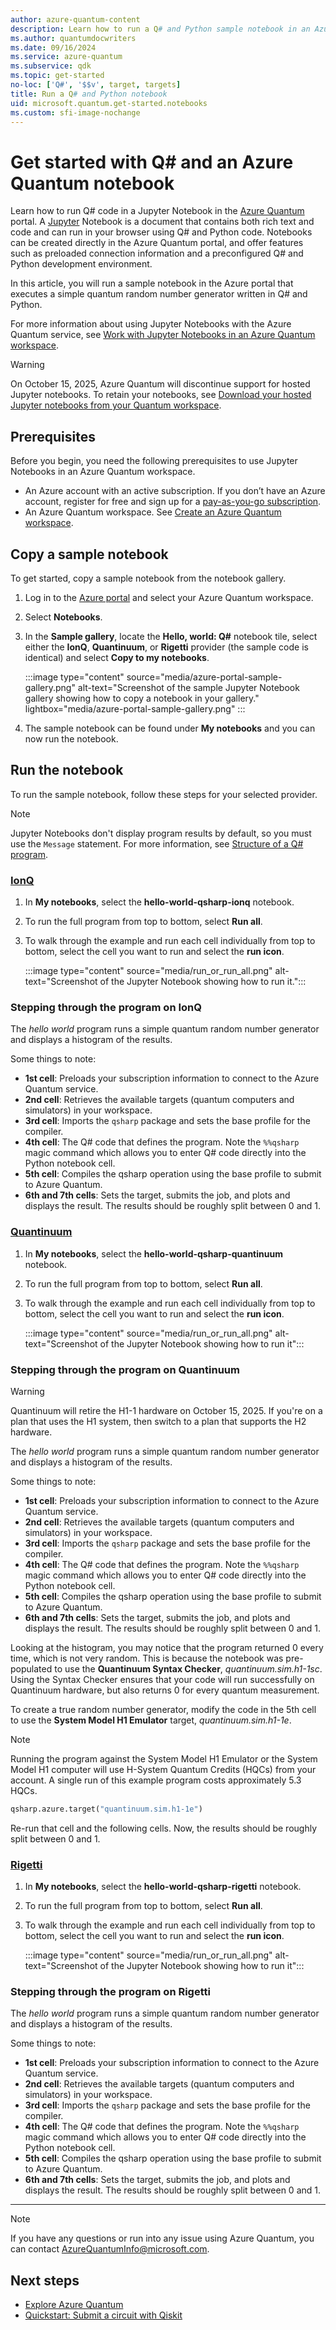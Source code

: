 ```yaml
---
author: azure-quantum-content
description: Learn how to run a Q# and Python sample notebook in an Azure Quantum workspace.
ms.author: quantumdocwriters
ms.date: 09/16/2024
ms.service: azure-quantum
ms.subservice: qdk
ms.topic: get-started
no-loc: ['Q#', '$$v', target, targets]
title: Run a Q# and Python notebook
uid: microsoft.quantum.get-started.notebooks
ms.custom: sfi-image-nochange
---
```


# Get started with Q# and an Azure Quantum notebook

Learn how to run Q# code in a Jupyter Notebook in the [Azure Quantum](xref:microsoft.quantum.azure-quantum-overview) portal. A [Jupyter](https://jupyter.org/) Notebook is a document that contains both rich text and code and can run in your browser using Q# and Python code.  Notebooks can be created directly in the Azure Quantum portal, and offer features such as preloaded connection information and a preconfigured Q# and Python development environment.

In this article, you will run a sample notebook in the Azure portal that executes a simple quantum random number generator written in Q# and Python.

For more information about using Jupyter Notebooks with the Azure Quantum service, see [Work with Jupyter Notebooks in an Azure Quantum workspace](xref:microsoft.quantum.how-to.notebooks).

> [!WARNING]
> On October 15, 2025, Azure Quantum will discontinue support for hosted Jupyter notebooks. To retain your notebooks, see [Download your hosted Jupyter notebooks from your Quantum workspace](xref:microsoft.quantum.how-to.download-notebooks-from-portal).

## Prerequisites

Before you begin, you need the following prerequisites to use Jupyter Notebooks in an Azure Quantum workspace.

- An Azure account with an active subscription. If you don’t have an Azure account, register for free and sign up for a [pay-as-you-go subscription](https://azure.microsoft.com/pricing/purchase-options/pay-as-you-go).
- An Azure Quantum workspace. See [Create an Azure Quantum workspace](xref:microsoft.quantum.how-to.workspace).

## Copy a sample notebook

To get started, copy a sample notebook from the notebook gallery.

1. Log in to the [Azure portal](https://portal.azure.com) and select your Azure Quantum workspace.
1. Select **Notebooks**.
1. In the **Sample gallery**, locate the **Hello, world: Q#** notebook tile, select either the **IonQ**, **Quantinuum**, or **Rigetti** provider (the sample code is identical) and select **Copy to my notebooks**.

    :::image type="content" source="media/azure-portal-sample-gallery.png" alt-text="Screenshot of the sample Jupyter Notebook gallery showing how to copy a notebook in your gallery." lightbox="media/azure-portal-sample-gallery.png" :::

1. The sample notebook can be found under **My notebooks** and you can now run the notebook.

## Run the notebook

To run the sample notebook, follow these steps for your selected provider.

> [!NOTE]
> Jupyter Notebooks don't display program results by default, so you must use the `Message` statement. For more information, see [Structure of a Q# program](xref:microsoft.quantum.qsharp-overview#structure-of-a-q-program).

### [IonQ](#tab/tabid-ionq)

1. In **My notebooks**, select the **hello-world-qsharp-ionq** notebook.
1. To run the full program from top to bottom, select **Run all**.
1. To walk through the example and run each cell individually from top to bottom, select the cell you want to run and select the **run icon**.

    :::image type="content" source="media/run_or_run_all.png" alt-text="Screenshot of the Jupyter Notebook showing how to run it.":::

### Stepping through the program on IonQ

The *hello world* program runs a simple quantum random number generator and displays a histogram of the results.

Some things to note:

- **1st cell**: Preloads your subscription information to connect to the Azure Quantum service.
- **2nd cell**: Retrieves the available targets (quantum computers and simulators) in your workspace.
- **3rd cell**: Imports the `qsharp` package and sets the base profile for the compiler.
- **4th cell**: The Q# code that defines the program. Note the `%%qsharp` magic command which allows you to enter Q# code directly into the Python notebook cell.
- **5th cell**: Compiles the qsharp operation using the base profile to submit to Azure Quantum.
- **6th and 7th cells**: Sets the target, submits the job, and plots and displays the result. The results should be roughly split between 0 and 1.

### [Quantinuum](#tab/tabid-qunatinuum)

1. In **My notebooks**, select the **hello-world-qsharp-quantinuum** notebook.
1. To run the full program from top to bottom, select **Run all**.
1. To walk through the example and run each cell individually from top to bottom, select the cell you want to run and select the **run icon**.

    :::image type="content" source="media/run_or_run_all.png" alt-text="Screenshot of the Jupyter Notebook showing how to run it":::

### Stepping through the program on Quantinuum

> [!WARNING]
> Quantinuum will retire the H1-1 hardware on October 15, 2025. If you're on a plan that uses the H1 system, then switch to a plan that supports the H2 hardware.

The *hello world* program runs a simple quantum random number generator and displays a histogram of the results.

Some things to note:

- **1st cell**: Preloads your subscription information to connect to the Azure Quantum service.
- **2nd cell**: Retrieves the available targets (quantum computers and simulators) in your workspace.
- **3rd cell**: Imports the `qsharp` package and sets the base profile for the compiler.
- **4th cell**: The Q# code that defines the program. Note the `%%qsharp` magic command which allows you to enter Q# code directly into the Python notebook cell.
- **5th cell**: Compiles the qsharp operation using the base profile to submit to Azure Quantum.
- **6th and 7th cells**: Sets the target, submits the job, and plots and displays the result. The results should be roughly split between 0 and 1.

Looking at the histogram, you may notice that the program returned 0 every time, which is not very random. This is because the notebook was pre-populated to use the **Quantinuum Syntax Checker**, *quantinuum.sim.h1-1sc*. Using the Syntax Checker ensures that your code will run successfully on Quantinuum hardware, but also returns 0 for every quantum measurement.

To create a true random number generator, modify the code in the 5th cell to use the **System Model H1 Emulator** target, *quantinuum.sim.h1-1e*.

> [!NOTE]
> Running the program against the System Model H1 Emulator or the System Model H1 computer will use H-System Quantum Credits (HQCs) from your account. A single run of this example program costs approximately 5.3 HQCs.

```python
qsharp.azure.target("quantinuum.sim.h1-1e")
```

Re-run that cell and the following cells. Now, the results should be roughly split between 0 and 1.

### [Rigetti](#tab/tabid-rigetti)

1. In **My notebooks**, select the **hello-world-qsharp-rigetti** notebook.
1. To run the full program from top to bottom, select **Run all**.
1. To walk through the example and run each cell individually from top to bottom, select the cell you want to run and select the **run icon**.

    :::image type="content" source="media/run_or_run_all.png" alt-text="Screenshot of the Jupyter Notebook showing how to run it":::

### Stepping through the program on Rigetti

The *hello world* program runs a simple quantum random number generator and displays a histogram of the results.

Some things to note:

- **1st cell**: Preloads your subscription information to connect to the Azure Quantum service.
- **2nd cell**: Retrieves the available targets (quantum computers and simulators) in your workspace.
- **3rd cell**: Imports the `qsharp` package and sets the base profile for the compiler.
- **4th cell**: The Q# code that defines the program. Note the `%%qsharp` magic command which allows you to enter Q# code directly into the Python notebook cell.
- **5th cell**: Compiles the qsharp operation using the base profile to submit to Azure Quantum.
- **6th and 7th cells**: Sets the target, submits the job, and plots and displays the result. The results should be roughly split between 0 and 1.

***

> [!NOTE]
> If you have any questions or run into any issue using Azure Quantum, you can contact [AzureQuantumInfo@microsoft.com](mailto:AzureQuantumInfo@microsoft.com).

## Next steps

- [Explore Azure Quantum](xref:microsoft.quantum.get-started.azure-quantum)
- [Quickstart: Submit a circuit with Qiskit](xref:microsoft.quantum.quickstarts.computing.qiskit)
